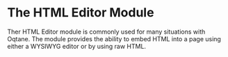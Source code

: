 # The HTML Editor Module

Ther HTML Editor module is commonly used for many situations with Oqtane. The module provides the ability to embed HTML into a page using either a WYSIWYG editor or by using raw HTML. 

